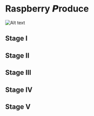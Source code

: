 # Raspberry 𝙋roduce


![Alt text](https://rawgit.com/theloniustrout/raspberryproduce/master/images/pm.png)


## Stage I
## Stage II
## Stage III
## Stage IV
## Stage V
